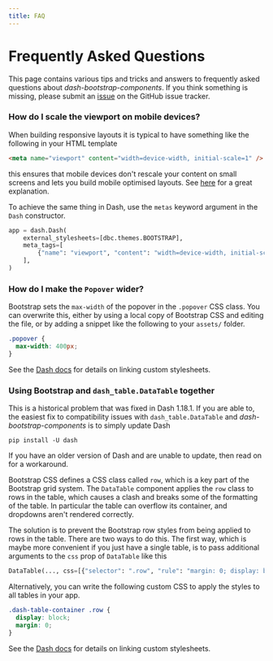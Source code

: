 ```yaml
---
title: FAQ
---
```


# Frequently Asked Questions

This page contains various tips and tricks and answers to frequently asked questions about _dash-bootstrap-components_. If you think something is missing, please submit an [issue][issue] on the GitHub issue tracker.

### How do I scale the viewport on mobile devices?

When building responsive layouts it is typical to have something like the following in your HTML template

```html
<meta name="viewport" content="width=device-width, initial-scale=1" />
```

this ensures that mobile devices don't rescale your content on small screens and lets you build mobile optimised layouts. See [here](https://developer.mozilla.org/en-US/docs/Mozilla/Mobile/Viewport_meta_tag) for a great explanation.

To achieve the same thing in Dash, use the `metas` keyword argument in the `Dash` constructor.

```python
app = dash.Dash(
    external_stylesheets=[dbc.themes.BOOTSTRAP],
    meta_tags=[
        {"name": "viewport", "content": "width=device-width, initial-scale=1"},
    ],
)
```

### How do I make the `Popover` wider?

Bootstrap sets the `max-width` of the popover in the `.popover` CSS class. You can overwrite this, either by using a local copy of Bootstrap CSS and editing the file, or by adding a snippet like the following to your `assets/` folder.

```css
.popover {
  max-width: 400px;
}
```

See the [Dash docs](https://dash.plotly.com/external-resources) for details on linking custom stylesheets.

### Using Bootstrap and `dash_table.DataTable` together

This is a historical problem that was fixed in Dash 1.18.1. If you are able to, the easiest fix to compatibility issues with `dash_table.DataTable` and _dash-bootstrap-components_ is to simply update Dash

```
pip install -U dash
```

If you have an older version of Dash and are unable to update, then read on for a workaround.

Bootstrap CSS defines a CSS class called `row`, which is a key part of the Bootstrap grid system. The `DataTable` component applies the `row` class to rows in the table, which causes a clash and breaks some of the formatting of the table. In particular the table can overflow its container, and dropdowns aren't rendered correctly.

The solution is to prevent the Bootstrap row styles from being applied to rows in the table. There are two ways to do this. The first way, which is maybe more convenient if you just have a single table, is to pass additional arguments to the `css` prop of `DataTable` like this

```python
DataTable(..., css=[{"selector": ".row", "rule": "margin: 0; display: block"}])
```

Alternatively, you can write the following custom CSS to apply the styles to all tables in your app.

```css
.dash-table-container .row {
  display: block;
  margin: 0;
}
```

See the [Dash docs](https://dash.plotly.com/external-resources) for details on linking custom stylesheets.

[issue]: https://github.com/facultyai/dash-bootstrap-components/issues/new?template=feature.md
